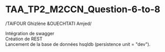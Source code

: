 
# TAA_TP2_M2CCN_Question-6-to-8

/TAIFOUR Ghizlène &OUECHTATI Amjed/

Intégration de swagger  
Création de REST   
Lancement de la base de données hsqldb (persistence unit = "dev").
